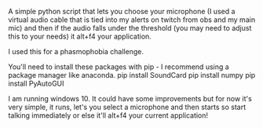 A simple python script that lets you choose your microphone (I used a virtual audio cable that is tied into my alerts on twitch from obs and my main mic) and then if the audio falls under the threshold (you may need to adjust this to your needs) it alt+f4 your application.

I used this for a phasmophobia challenge.

You'll need to install these packages with pip - I recommend using a package manager like anaconda.
pip install SoundCard
pip install numpy
pip install PyAutoGUI

I am running windows 10. It could have some improvements but for now it's very simple, it runs, let's you select a microphone and then starts so start talking immediately or else it'll alt+f4 your current application!
